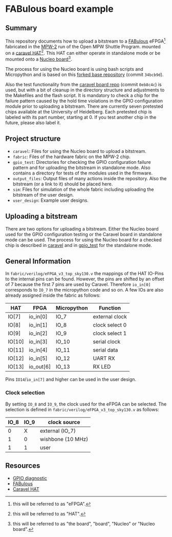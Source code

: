 # FABulous board example

## Summary

This repository documents how to upload a bitstream to a
[FABulous](https://github.com/FPGA-Research-Manchester/FABulous) eFPGA[^1]
fabricated in the [MPW-2](https://platform.efabless.com/shuttles/MPW-2) run of
the Open MPW Shuttle Program.
mounted on a [caravel
HAT](https://github.com/efabless/caravel_board/tree/main/hardware/nucleo/caravel_nucleo)[^2].
This HAT can either operate in standalone mode or be
mounted onto a [Nucleo
board](https://www.st.com/en/evaluation-tools/nucleo-f746zg.html#overview)[^3].

The process for using the Nucleo board is using bash scripts and Micropython and
is based on this
[forked base repository](https://github.com/gatecat/fabulous-mpw2-bringup)
(commit `34bcb9d`).

Also the test functionality from the [caravel board
repo](https://github.com/efabless/caravel_board/tree/main) (commit
`0eb8c4c`) is used, but with a bit of cleanup in the directory structure and
adjustments to the Makefiles and the flash script. It is mandatory to check a
chip for the failure pattern caused by the hold time violations in the GPIO
configuration module prior to uploading a bitstream. There are currently seven
pretested chips available at the University of Heidelberg. Each pretested chip
is labeled with its part number, starting at 0. If you test another chip in the
future, please also label it.

## Project structure

- `caravel`: Files for using the Nucleo board to upload a bitstream.
- `fabric`: Files of the hardware fabric on the MPW-2 chip.
- `gpio_test`: Directories for checking the GPIO configuration failure pattern
  and for uploading the bitstream in standalone mode. Also contains a directory
  for tests of the modules used in the firmware.
- `output_files`: Output files of many actions inside the repository. Also the
  bitstream (or a link to it) should be placed here.
- `sim`: Files for simulation of the whole fabric including uploading the
  bitstream of the user design.
- `user_design`: Example user designs.

## Uploading a bitstream

There are two options for uploading a bitstream. Either the Nucleo board
used for the GPIO configuration testing or the Caravel board in standalone mode
can be used. The process for using the Nucleo board for a checked chip is
described in [caravel](./caravel) and in [gpio_test](./gpio_test) for the
standalone mode.

## General Information

In `fabric/verilog/eFPGA_v3_top_sky130.v` the mappings of the HAT
IO-Pins to the internal pins can be found. However, the pins are shifted by an
offset of 7
because the first 7 pins are used by Caravel.
Therefore `io_in[0]` corresponds to `IO_7` in the micropython code and
so on. A few IOs are also already assigned inside the fabric as follows:

| HAT         | FPGA     | Micropython | Function       |
|-------------|----------|-------------|----------------|
|  IO[7]      | io_in[0] | IO_7        | external clock |
|  IO[8]      | io_in[1] | IO_8        | clock select 0 |
|  IO[9]      | io_in[2] | IO_9        | clock select 1 |
|  IO[10]     | io_in[3] | IO_10       | serial clock   |
|  IO[11]     | io_in[4] | IO_11       | serial data    |
|  IO[12]     | io_in[5] | IO_12       | UART RX        |
|  IO[13]     | io_out[6] | IO_13       | RX LED        |

Pins `IO14`/`io_in[7]` and higher can be used in the user design.

### Clock selection

By setting `IO_8` and `IO_9`, the clock used for the eFPGA can be selected.
The selection is defined in `fabric/verilog/eFPGA_v3_top_sky130.v` as follows:

| IO_8 | IO_9 | clock source        |
|------|------|---------------------|
|  0   |  X   | external (IO_7)     |
|  1   |  0   | wishbone (10 MHz)   |
|  1   |  1   | user                |

## Resources

- [GPIO diagnostic](https://github.com/efabless/caravel_board/tree/main/firmware/mpw2-5/nucleo)
- [FABulous](https://github.com/FPGA-Research-Manchester/FABulous)
- [Caravel HAT](https://github.com/efabless/caravel_board/tree/main/hardware/nucleo/caravel_nucleo)

[^1]: this will be referred to as "eFPGA".
[^2]: this will be referred to as "HAT".
[^3]: this will be referred to as "the board", "board", "Nucleo" or "Nucleo
  board".
